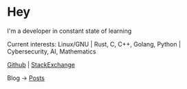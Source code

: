 # Hey
I'm a developer in constant state of learning

Current interests: Linux/GNU | Rust, C, C++, Golang, Python | Cybersecurity, AI, Mathematics

[Github](https://github.com/belkarx) | [StackExchange](https://stackexchange.com/users/21906934/belkarx?tab=accounts)

Blog
-> [Posts](posts/posts_main.html)
